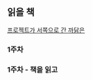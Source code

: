 
## 읽을 책 

[프로젝트가 서쪽으로 간 까닭은](http://www.yes24.com/Product/Goods/3600609)


### 1주차


### 1주차 - 책을 읽고



<br>
